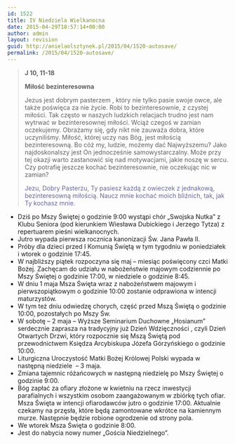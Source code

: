 ```yaml
---
id: 1522
title: IV Niedziela Wielkanocna
date: 2015-04-29T18:57:14+00:00
author: admin
layout: revision
guid: http://anielaolsztynek.pl/2015/04/1520-autosave/
permalink: /2015/04/1520-autosave/
---
```

> **J 10, 11-18**
> 
> **Miłość bezinteresowna**
> 
> Jezus jest dobrym pasterzem , który nie tylko pasie swoje owce, ale także poświęca za nie życie. Robi to bezinteresownie, z czystej miłości. Tak często w naszych ludzkich relacjach trudno jest nam wytrwać w bezinteresownej miłości. Wciąż czegoś w zamian oczekujemy. Obrażamy się, gdy nikt nie zauważa dobra, które uczyniliśmy. Miłość, której uczy nas Bóg, jest miłością bezinteresowną. Bo cóż my, ludzie, możemy dać Najwyższemu? Jako najdoskonalszy jest On jednocześnie samowystarczalny. Może przy tej okazji warto zastanowić się nad motywacjami, jakie noszę w sercu. Czy potrafię jeszcze kochać bezinteresownie, nie oczekując nic w zamian?
> 
> <span style="color: #666699;">Jezu, Dobry Pasterzu, Ty pasiesz każdą z owieczek z jednakową, bezinteresowną miłością. Naucz mnie kochać moich bliźnich, tak, jak Ty kochasz mnie.</span>

  * Dziś po Mszy Świętej o godzinie 9:00 wystąpi chór &#8222;Swojska Nutka&#8221; z Klubu Seniora (pod kierunkiem Wiesława Dubickiego i Jerzego Tytza) z repertuarem pieśni wielkanocnych.
  * Jutro wypada pierwsza rocznica kanonizacji Św. Jana Pawła II.
  * Próby dla dzieci przed I Komunią Świętą w tym tygodniu w poniedziałek i wtorek o godzinie 17:45.
  * W najbliższy piątek rozpoczyna się maj &#8211; miesiąc poświęcony czci Matki Bożej. Zachęcam do udziału w nabożeństwie majowym codziennie po Mszy Świętej o godzinie 17:00, w niedziele o godzinie 8:45.
  * W dniu 1 maja Msza Święta wraz z nabożeństwem majowym i pierwszopiątkowym o godzinie 10:00 zostanie odprawiona w intencji maturzystów.
  * W tym też dniu odwiedzę chorych, część przed Mszą Świętą o godzinie 10:00, pozostałych po Mszy Św.
  * W sobotę &#8211; 2 maja &#8211; Wyższe Seminarium Duchowne &#8222;Hosianum&#8221; serdecznie zaprasza na tradycyjny już Dzień Wdzięczności , czyli Dzień Otwartych Drzwi, który rozpocznie się Mszą Świętą pod przewodnictwem Księdza Arcybiskupa Józefa Górzyńskiego o godzinie 10:00.
  * Liturgiczna Uroczystość Matki Bożej Królowej Polski wypada w następną niedziele  &#8211; 3 maja.
  * Zmiana tajemnic różańcowych w następną niedzielę po Mszy Świętej o godzinie 9:00.
  * Bóg zapłać za ofiary złożone w kwietniu na rzecz inwestycji parafialnych i wszystkim osobom zaangażowanym w zbiórkę tych ofiar. Msza Święta w intencji ofiarodawców jutro o godzinie 17:00. Aktualnie czekamy na przęsła, które będą zamontowane wkrótce na kamiennym murze. Następnie będzie robione ogrodzenie od strony pola.
  * We wtorek Msza Święta o godzinie 8:00.
  * Jest do nabycia nowy numer &#8222;Gościa Niedzielnego&#8221;.